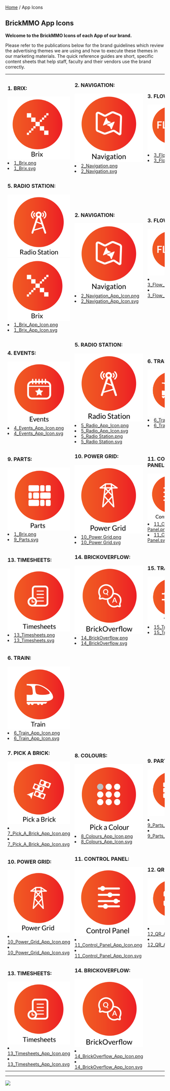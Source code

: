 <style>@import url("//readme.codeadam.ca/readme.css");</style>

[Home](/) / App Icons

## BrickMMO App Icons

**Welcome to the BrickMMO Icons of each App of our brand.**

Please refer to the publications below for the brand guidelines which review the advertising themes we are using and how to execute these themes in our marketing materials. The quick reference guides are short, specific content sheets that help staff, faculty and their vendors use the brand correctly.

<table style="width:100%;">
<tr>
<td width="25%">

<h3>1. BRIX:</h3>

<img src="1_Brix.png">

<li><a href="1_Brix.png" download>1_Brix.png</a></li>
<li><a href="1_Brix.svg" download>1_Brix.svg</a></li>
</td>

<td width="25%">

<h3>2. NAVIGATION:</h3>

<img src="2_Navigation.png">

<li><a href="2_Navigation.png" download>2_Navigation.png</a></li>
<li><a href="2_Navigation.svg" download>2_Navigation.svg</a></li>

</td>

<td width="25%">

<h3>3. FLOW:</h3>

<img src="3_Flow.png">

<li><a href="3_Flow.png" download>3_Flow.png</a></li>
<li><a href="3_Flow.svg" download>3_Flow.svg</a></li>

</td>
<td width="25%">

<h3>4. EVENTS:</h3>

<img src="4_Events.png">

<li><a href="4_Events.png" download>4_Events.png</a></li>
<li><a href="4_Events.svg" download>4_Events.svg</a></li>

</td>

</tr>

<tr>
<td width="25%">

<h3>5. RADIO STATION:</h3>

<img src="5_Radio Station.png">

<img src="icons/png/1_Brix_App_Icon.png">

<li><a href="icons/png/1_Brix_App_Icon.png" download>1_Brix_App_Icon.png</a></li>
<li><a href="icons/svg/1_Brix_App_Icon.svg" download>1_Brix_App_Icon.svg</a></li>

</td>
<td width="33.3%">

<h3>2. NAVIGATION:</h3>

<img src="icons/png/2_Navigation_App_Icon.png">

<li><a href="icons/png/2_Navigation_App_Icon.png" download>2_Navigation_App_Icon.png</a></li>
<li><a href="icons/svg/2_Navigation_App_Icon.svg" download>2_Navigation_App_Icon.svg</a></li>

</td>
<td width="33.3%">

<h3>3. FLOW:</h3>

<img src="icons/png/3_Flow_App_Icon.png">

<li><a href="icons/png/3_Flow_App_Icon.png" download>3_Flow_App_Icon.png</a></li>
<li><a href="icons/svg/3_Flow_App_Icon.svg" download>3_Flow_App_Icon.svg</a></li>

</td>
</tr>
<tr>
<td width="33.3%">

<h3>4. EVENTS:</h3>

<img src="icons/png/4_Events_App_Icon.png">

<li><a href="icons/png/4_Events_App_Icon.png" download>4_Events_App_Icon.png</a></li>
<li><a href="icons/svg/4_Events_App_Icon.svg" download>4_Events_App_Icon.svg</a></li>

</td>
<td width="33.3%">

<h3>5. RADIO STATION:</h3>

<img src="icons/png/5_Radio_App_Icon.png">

<li><a href="icons/png/5_Radio_App_Icon.png" download>5_Radio_App_Icon.png</a></li>
<li><a href="icons/svg/5_Radio_App_Icon.svg" download>5_Radio_App_Icon.svg</a></li>

<li><a href="5_Radio Station.png" download>5_Radio Station.png</a></li>
<li><a href="5_Radio Station.svg" download>5_Radio Station.svg</a></li>
</td>
  
  
  

<td width="25%">

<h3>6. TRAIN:</h3>

<img src="6_Train.png">

<li><a href="6_Train.png" download>6_Train.png</a></li>
<li><a href="6_Train.svg" download>6_Train.svg</a></li>

</td>

<td width="25%">

<h3>7. PICK A BRICK:</h3>

<img src="7_Pick a Brick.png">

<li><a href="7_Pick a Brick.png" download>7_Pick a Brick.png</a></li>
<li><a href="7_Pick a Brick.svg" download>7_Pick a Brick.svg</a></li>

</td>

</td>

<td width="25%">

<h3>8. COLOURS:</h3>

<img src="8_Colours.png">

<li><a href="8_Colours.png" download>8_Colours.png</a></li>
<li><a href="8_Colours.svg" download>8_Colours.svg</a></li>

</td>

<tr>
<td width="25%">

<h3>9. PARTS:</h3>

<img src="9_Parts.png">

<li><a href="1_Brix.png" download>1_Brix.png</a></li>
<li><a href="9_Parts.svg" download>9_Parts.svg</a></li>
</td>

<td width="25%">

<h3>10. POWER GRID:</h3>

<img src="10_Power Grid.png">

<li><a href="10_Power Grid.png" download>10_Power Grid.png</a></li>
<li><a href="10_Power Grid.svg" download>10_Power Grid.svg</a></li>

</td>

<td width="25%">

<h3>11. CONTROL PANEL:</h3>

<img src="11_Control Panel.png">

<li><a href="11_Control Panel.png" download>11_Control Panel.png</a></li>
<li><a href="11_Control Panel.svg" download>11_Control Panel.svg</a></li>

</td>
<td width="25%">

<h3>12. QR:</h3>

<img src="12_QR.png">

<li><a href="12_QR.png" download>12_QR.png</a></li>
<li><a href="12_QR.svg" download>12_QR.svg</a></li>

</td>

<tr>
<td width="25%">

<h3>13. TIMESHEETS:</h3>

<img src="13_Timesheets.png">

<li><a href="13_Timesheets.png" download>13_Timesheets.png</a></li>
<li><a href="13_Timesheets.svg" download>13_Timesheets.svg</a></li>
</td>

<td width="25%">

<h3>14. BRICKOVERFLOW:</h3>

<img src="14_BrickOverflow.png">

<li><a href="14_BrickOverflow.png" download>14_BrickOverflow.png</a></li>
<li><a href="14_BrickOverflow.svg" download>14_BrickOverflow.svg</a></li>

</td>

<td width="25%">

<h3>15. TRACKS:</h3>

<img src="15_Tracks.png">

<li><a href="15_Tracks.png" download>15_Tracks.png</a></li>
<li><a href="15_Tracks.svg" download>15_Tracks.svg</a></li>

</td>

</td>

<td width="25%">

<h3>16. ROADVIEW:</h3>

<img src="16_RoadView.png">

<li><a href="16_RoadView.png" download>16_RoadView.png</a></li>
<li><a href="16_RoadView.svg" download>16_RoadView.svg</a></li>

</td>

</tr>



<td width="33.3%">

<h3>6. TRAIN:</h3>

<img src="icons/png/6_Train_App_Icon.png">

<li><a href="icons/png/6_Train_App_Icon.png" download>6_Train_App_Icon.png</a></li>
<li><a href="icons/svg/6_Train_App_Icon.svg" download>6_Train_App_Icon.svg</a></li>

</td>
</tr>
<tr>
<td width="33.3%">

<h3>7. PICK A BRICK:</h3>

<img src="icons/png/7_Pick_A_Brick_App_Icon.png">

<li><a href="icons/png/7_Pick_A_Brick_App_Icon.png" download>7_Pick_A_Brick_App_Icon.png</a></li>
<li><a href="icons/svg/7_Pick_A_Brick_App_Icon.svg" download>7_Pick_A_Brick_App_Icon.svg</a></li>

</td>
<td width="33.3%">

<h3>8. COLOURS:</h3>

<img src="icons/png/8_Colours_App_Icon.png">

<li><a href="icons/png/8_Colours_App_Icon.png" download>8_Colours_App_Icon.png</a></li>
<li><a href="icons/svg/8_Colours_App_Icon.svg" download>8_Colours_App_Icon.svg</a></li>

</td>
<td width="33.3%">

<h3>9. PARTS:</h3>

<img src="icons/png/9_Parts_App_Icon.png">

<li><a href="icons/png/9_Parts_App_Icon.png" download>9_Parts_App_Icon.png</a></li>
<li><a href="icons/svg/9_Parts_App_Icon.svg" download>9_Parts_App_Icon.svg</a></li>

</td>
</tr>
<tr>
<td width="33.3%">

<h3>10. POWER GRID:</h3>

<img src="icons/png/10_Power_Grid_App_Icon.png">

<li><a href="icons/png/0_Power_Grid_App_Icon.png" download>10_Power_Grid_App_Icon.png</a></li>
<li><a href="icons/svg/10_Power_Grid_App_Icon.svg" download>10_Power_Grid_App_Icon.svg</a></li>

</td>
<td width="33.3%">

<h3>11. CONTROL PANEL:</h3>

<img src="icons/png/11_Control_Panel_App_Icon.png">

<li><a href="icons/png/11_Control_Panel_App_Icon.png" download>11_Control_Panel_App_Icon.png</a></li>
<li><a href="icons/svg/11_Control_Panel_App_Icon.svg" download>11_Control_Panel_App_Icon.svg</a></li>

</td>
<td width="33.3%">

<h3>12. QR:</h3>

<img src="icons/png/12_QR_App_Icon.png">

<li><a href="icons/png/12_QR_App_Icon.png" download>12_QR_App_Icon.png</a></li>
<li><a href="icons/svg/12_QR_App_Icon.svg" download>12_QR_App_Icon.svg</a></li>

</td>
</tr>
<tr>
<td width="33.3%">

<h3>13. TIMESHEETS:</h3>

<img src="icons/png/13_Timesheets_App_Icon.png">

<li><a href="icons/png/13_Timesheets_App_Icon.png" download>13_Timesheets_App_Icon.png</a></li>
<li><a href="icons/svg/13_Timesheets_App_Icon.svgg" download>13_Timesheets_App_Icon.svg</a></li>

</td>
<td width="33.3%">

<h3>14. BRICKOVERFLOW:</h3>

<img src="icons/png/14_BrickOverflow_App_Icon.png">

<li><a href="icons/png/14_BrickOverflow_App_Icon.png" download>14_BrickOverflow_App_Icon.png</a></li>
<li><a href="icons/svg/14_BrickOverflow_App_Icon.svg" download>14_BrickOverflow_App_Icon.svg</a></li>

</td>
<td width="33.3%">
</td>

</tr>
</table>

---

<a href="https://brickmmo.com">
<img src="https://brickmmo.com/images/brickmmo-logo-horizontal.jpg" width="100">
</a>


